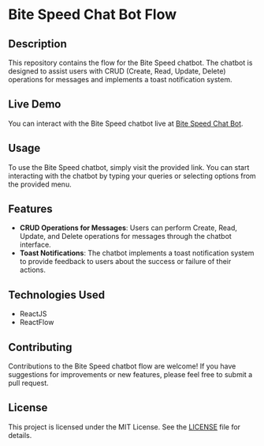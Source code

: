 # Bite Speed Chat Bot Flow

## Description

This repository contains the flow for the Bite Speed chatbot. The chatbot is designed to assist users with CRUD (Create, Read, Update, Delete) operations for messages and implements a toast notification system.

## Live Demo

You can interact with the Bite Speed chatbot live at [Bite Speed Chat Bot](https://bitespeed-heisdinesh.netlify.app/).

## Usage

To use the Bite Speed chatbot, simply visit the provided link. You can start interacting with the chatbot by typing your queries or selecting options from the provided menu.

## Features

- **CRUD Operations for Messages**: Users can perform Create, Read, Update, and Delete operations for messages through the chatbot interface.
- **Toast Notifications**: The chatbot implements a toast notification system to provide feedback to users about the success or failure of their actions.

## Technologies Used

- ReactJS
- ReactFlow

## Contributing

Contributions to the Bite Speed chatbot flow are welcome! If you have suggestions for improvements or new features, please feel free to submit a pull request.

## License

This project is licensed under the MIT License. See the [LICENSE](LICENSE) file for details.
